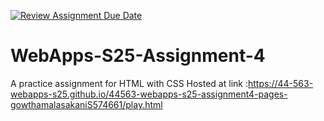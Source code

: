 [![Review Assignment Due Date](https://classroom.github.com/assets/deadline-readme-button-22041afd0340ce965d47ae6ef1cefeee28c7c493a6346c4f15d667ab976d596c.svg)](https://classroom.github.com/a/R-tv1cng)
# WebApps-S25-Assignment-4
A practice assignment for HTML with CSS
Hosted at link :https://44-563-webapps-s25.github.io/44563-webapps-s25-assignment4-pages-gowthamalasakaniS574661/play.html
